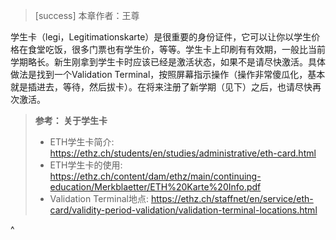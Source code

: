 > [success] 本章作者：王尊

学生卡（legi，Legitimationskarte）是很重要的身份证件，它可以让你以学生价格在食堂吃饭，很多门票也有学生价，等等。学生卡上印刷有有效期，一般比当前学期略长。新生刚拿到学生卡时应该已经是激活状态，如果不是请尽快激活。具体做法是找到一个Validation Terminal，按照屏幕指示操作（操作非常傻瓜化，基本就是插进去，等待，然后拔卡）。在将来注册了新学期（见下）之后，也请尽快再次激活。

> **参考： 关于学生卡**
>
> * ETH学生卡简介:
>   <https://ethz.ch/students/en/studies/administrative/eth-card.html>
> * ETH学生卡的使用:
>   <https://ethz.ch/content/dam/ethz/main/continuing-education/Merkblaetter/ETH%20Karte%20Info.pdf>
> * Validation Terminal地点:
>   <https://ethz.ch/staffnet/en/service/eth-card/validity-period-validation/validation-terminal-locations.html>

^
